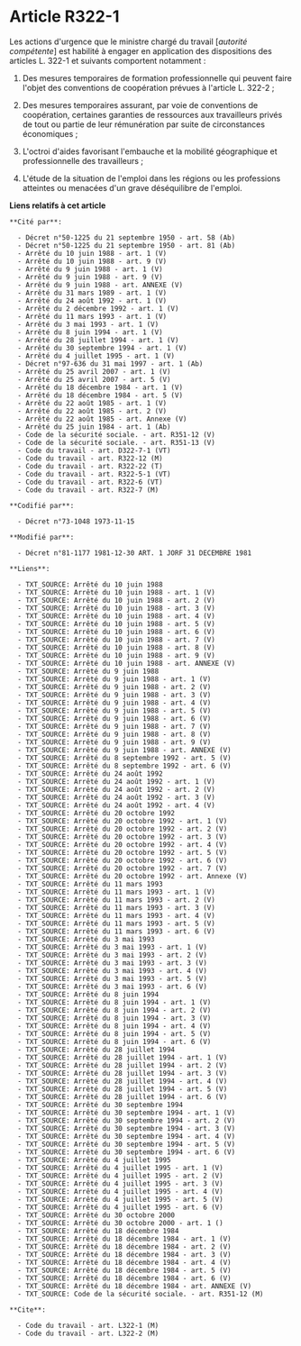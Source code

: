 # Article R322-1

Les actions d'urgence que le ministre chargé du travail [*autorité compétente*] est habilité à engager en application des
dispositions des articles L. 322-1 et suivants comportent notamment :

1. Des mesures temporaires de formation professionnelle qui peuvent faire l'objet des conventions de coopération prévues à
l'article L. 322-2 ;

2. Des mesures temporaires assurant, par voie de conventions de coopération, certaines garanties de ressources aux
travailleurs privés de tout ou partie de leur rémunération par suite de circonstances économiques ;

3. L'octroi d'aides favorisant l'embauche et la mobilité géographique et professionnelle des travailleurs ;

4. L'étude de la situation de l'emploi dans les régions ou les professions atteintes ou menacées d'un grave déséquilibre de
l'emploi.

**Liens relatifs à cet article**

	**Cité par**:

	  - Décret n°50-1225 du 21 septembre 1950 - art. 58 (Ab)
	  - Décret n°50-1225 du 21 septembre 1950 - art. 81 (Ab)
	  - Arrêté du 10 juin 1988 - art. 1 (V)
	  - Arrêté du 10 juin 1988 - art. 9 (V)
	  - Arrêté du 9 juin 1988 - art. 1 (V)
	  - Arrêté du 9 juin 1988 - art. 9 (V)
	  - Arrêté du 9 juin 1988 - art. ANNEXE (V)
	  - Arrêté du 31 mars 1989 - art. 1 (V)
	  - Arrêté du 24 août 1992 - art. 1 (V)
	  - Arrêté du 2 décembre 1992 - art. 1 (V)
	  - Arrêté du 11 mars 1993 - art. 1 (V)
	  - Arrêté du 3 mai 1993 - art. 1 (V)
	  - Arrêté du 8 juin 1994 - art. 1 (V)
	  - Arrêté du 28 juillet 1994 - art. 1 (V)
	  - Arrêté du 30 septembre 1994 - art. 1 (V)
	  - Arrêté du 4 juillet 1995 - art. 1 (V)
	  - Décret n°97-636 du 31 mai 1997 - art. 1 (Ab)
	  - Arrêté du 25 avril 2007 - art. 1 (V)
	  - Arrêté du 25 avril 2007 - art. 5 (V)
	  - Arrêté du 18 décembre 1984 - art. 1 (V)
	  - Arrêté du 18 décembre 1984 - art. 5 (V)
	  - Arrêté du 22 août 1985 - art. 1 (V)
	  - Arrêté du 22 août 1985 - art. 2 (V)
	  - Arrêté du 22 août 1985 - art. Annexe (V)
	  - Arrêté du 25 juin 1984 - art. 1 (Ab)
	  - Code de la sécurité sociale. - art. R351-12 (V)
	  - Code de la sécurité sociale. - art. R351-13 (V)
	  - Code du travail - art. D322-7-1 (VT)
	  - Code du travail - art. R322-12 (M)
	  - Code du travail - art. R322-22 (T)
	  - Code du travail - art. R322-5-1 (VT)
	  - Code du travail - art. R322-6 (VT)
	  - Code du travail - art. R322-7 (M)

	**Codifié par**:

	  - Décret n°73-1048 1973-11-15

	**Modifié par**:

	  - Décret n°81-1177 1981-12-30 ART. 1 JORF 31 DECEMBRE 1981

	**Liens**:

	  - TXT_SOURCE: Arrêté du 10 juin 1988
	  - TXT_SOURCE: Arrêté du 10 juin 1988 - art. 1 (V)
	  - TXT_SOURCE: Arrêté du 10 juin 1988 - art. 2 (V)
	  - TXT_SOURCE: Arrêté du 10 juin 1988 - art. 3 (V)
	  - TXT_SOURCE: Arrêté du 10 juin 1988 - art. 4 (V)
	  - TXT_SOURCE: Arrêté du 10 juin 1988 - art. 5 (V)
	  - TXT_SOURCE: Arrêté du 10 juin 1988 - art. 6 (V)
	  - TXT_SOURCE: Arrêté du 10 juin 1988 - art. 7 (V)
	  - TXT_SOURCE: Arrêté du 10 juin 1988 - art. 8 (V)
	  - TXT_SOURCE: Arrêté du 10 juin 1988 - art. 9 (V)
	  - TXT_SOURCE: Arrêté du 10 juin 1988 - art. ANNEXE (V)
	  - TXT_SOURCE: Arrêté du 9 juin 1988
	  - TXT_SOURCE: Arrêté du 9 juin 1988 - art. 1 (V)
	  - TXT_SOURCE: Arrêté du 9 juin 1988 - art. 2 (V)
	  - TXT_SOURCE: Arrêté du 9 juin 1988 - art. 3 (V)
	  - TXT_SOURCE: Arrêté du 9 juin 1988 - art. 4 (V)
	  - TXT_SOURCE: Arrêté du 9 juin 1988 - art. 5 (V)
	  - TXT_SOURCE: Arrêté du 9 juin 1988 - art. 6 (V)
	  - TXT_SOURCE: Arrêté du 9 juin 1988 - art. 7 (V)
	  - TXT_SOURCE: Arrêté du 9 juin 1988 - art. 8 (V)
	  - TXT_SOURCE: Arrêté du 9 juin 1988 - art. 9 (V)
	  - TXT_SOURCE: Arrêté du 9 juin 1988 - art. ANNEXE (V)
	  - TXT_SOURCE: Arrêté du 8 septembre 1992 - art. 5 (V)
	  - TXT_SOURCE: Arrêté du 8 septembre 1992 - art. 6 (V)
	  - TXT_SOURCE: Arrêté du 24 août 1992
	  - TXT_SOURCE: Arrêté du 24 août 1992 - art. 1 (V)
	  - TXT_SOURCE: Arrêté du 24 août 1992 - art. 2 (V)
	  - TXT_SOURCE: Arrêté du 24 août 1992 - art. 3 (V)
	  - TXT_SOURCE: Arrêté du 24 août 1992 - art. 4 (V)
	  - TXT_SOURCE: Arrêté du 20 octobre 1992
	  - TXT_SOURCE: Arrêté du 20 octobre 1992 - art. 1 (V)
	  - TXT_SOURCE: Arrêté du 20 octobre 1992 - art. 2 (V)
	  - TXT_SOURCE: Arrêté du 20 octobre 1992 - art. 3 (V)
	  - TXT_SOURCE: Arrêté du 20 octobre 1992 - art. 4 (V)
	  - TXT_SOURCE: Arrêté du 20 octobre 1992 - art. 5 (V)
	  - TXT_SOURCE: Arrêté du 20 octobre 1992 - art. 6 (V)
	  - TXT_SOURCE: Arrêté du 20 octobre 1992 - art. 7 (V)
	  - TXT_SOURCE: Arrêté du 20 octobre 1992 - art. Annexe (V)
	  - TXT_SOURCE: Arrêté du 11 mars 1993
	  - TXT_SOURCE: Arrêté du 11 mars 1993 - art. 1 (V)
	  - TXT_SOURCE: Arrêté du 11 mars 1993 - art. 2 (V)
	  - TXT_SOURCE: Arrêté du 11 mars 1993 - art. 3 (V)
	  - TXT_SOURCE: Arrêté du 11 mars 1993 - art. 4 (V)
	  - TXT_SOURCE: Arrêté du 11 mars 1993 - art. 5 (V)
	  - TXT_SOURCE: Arrêté du 11 mars 1993 - art. 6 (V)
	  - TXT_SOURCE: Arrêté du 3 mai 1993
	  - TXT_SOURCE: Arrêté du 3 mai 1993 - art. 1 (V)
	  - TXT_SOURCE: Arrêté du 3 mai 1993 - art. 2 (V)
	  - TXT_SOURCE: Arrêté du 3 mai 1993 - art. 3 (V)
	  - TXT_SOURCE: Arrêté du 3 mai 1993 - art. 4 (V)
	  - TXT_SOURCE: Arrêté du 3 mai 1993 - art. 5 (V)
	  - TXT_SOURCE: Arrêté du 3 mai 1993 - art. 6 (V)
	  - TXT_SOURCE: Arrêté du 8 juin 1994
	  - TXT_SOURCE: Arrêté du 8 juin 1994 - art. 1 (V)
	  - TXT_SOURCE: Arrêté du 8 juin 1994 - art. 2 (V)
	  - TXT_SOURCE: Arrêté du 8 juin 1994 - art. 3 (V)
	  - TXT_SOURCE: Arrêté du 8 juin 1994 - art. 4 (V)
	  - TXT_SOURCE: Arrêté du 8 juin 1994 - art. 5 (V)
	  - TXT_SOURCE: Arrêté du 8 juin 1994 - art. 6 (V)
	  - TXT_SOURCE: Arrêté du 28 juillet 1994
	  - TXT_SOURCE: Arrêté du 28 juillet 1994 - art. 1 (V)
	  - TXT_SOURCE: Arrêté du 28 juillet 1994 - art. 2 (V)
	  - TXT_SOURCE: Arrêté du 28 juillet 1994 - art. 3 (V)
	  - TXT_SOURCE: Arrêté du 28 juillet 1994 - art. 4 (V)
	  - TXT_SOURCE: Arrêté du 28 juillet 1994 - art. 5 (V)
	  - TXT_SOURCE: Arrêté du 28 juillet 1994 - art. 6 (V)
	  - TXT_SOURCE: Arrêté du 30 septembre 1994
	  - TXT_SOURCE: Arrêté du 30 septembre 1994 - art. 1 (V)
	  - TXT_SOURCE: Arrêté du 30 septembre 1994 - art. 2 (V)
	  - TXT_SOURCE: Arrêté du 30 septembre 1994 - art. 3 (V)
	  - TXT_SOURCE: Arrêté du 30 septembre 1994 - art. 4 (V)
	  - TXT_SOURCE: Arrêté du 30 septembre 1994 - art. 5 (V)
	  - TXT_SOURCE: Arrêté du 30 septembre 1994 - art. 6 (V)
	  - TXT_SOURCE: Arrêté du 4 juillet 1995
	  - TXT_SOURCE: Arrêté du 4 juillet 1995 - art. 1 (V)
	  - TXT_SOURCE: Arrêté du 4 juillet 1995 - art. 2 (V)
	  - TXT_SOURCE: Arrêté du 4 juillet 1995 - art. 3 (V)
	  - TXT_SOURCE: Arrêté du 4 juillet 1995 - art. 4 (V)
	  - TXT_SOURCE: Arrêté du 4 juillet 1995 - art. 5 (V)
	  - TXT_SOURCE: Arrêté du 4 juillet 1995 - art. 6 (V)
	  - TXT_SOURCE: Arrêté du 30 octobre 2000
	  - TXT_SOURCE: Arrêté du 30 octobre 2000 - art. 1 ()
	  - TXT_SOURCE: Arrêté du 18 décembre 1984
	  - TXT_SOURCE: Arrêté du 18 décembre 1984 - art. 1 (V)
	  - TXT_SOURCE: Arrêté du 18 décembre 1984 - art. 2 (V)
	  - TXT_SOURCE: Arrêté du 18 décembre 1984 - art. 3 (V)
	  - TXT_SOURCE: Arrêté du 18 décembre 1984 - art. 4 (V)
	  - TXT_SOURCE: Arrêté du 18 décembre 1984 - art. 5 (V)
	  - TXT_SOURCE: Arrêté du 18 décembre 1984 - art. 6 (V)
	  - TXT_SOURCE: Arrêté du 18 décembre 1984 - art. ANNEXE (V)
	  - TXT_SOURCE: Code de la sécurité sociale. - art. R351-12 (M)

	**Cite**:

	  - Code du travail - art. L322-1 (M)
	  - Code du travail - art. L322-2 (M)
